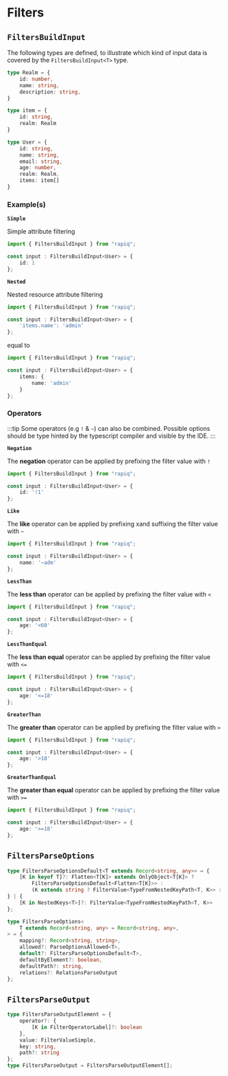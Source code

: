 # Filters

## `FiltersBuildInput`

The following types are defined, to illustrate which kind of input data is covered by the
`FiltersBuildInput<T>` type.

```typescript
type Realm = {
    id: number,
    name: string,
    description: string,
}

type item = {
    id: string,
    realm: Realm
}

type User = {
    id: string,
    name: string,
    email: string,
    age: number,
    realm: Realm,
    items: item[]
}
```

### Example(s)

**`Simple`**

Simple attribute filtering

```typescript
import { FiltersBuildInput } from "rapiq";

const input : FiltersBuildInput<User> = {
    id: 1
};
```

**`Nested`**

Nested resource attribute filtering

```typescript
import { FiltersBuildInput } from "rapiq";

const input : FiltersBuildInput<User> = {
    'items.name': 'admin'
};
```

equal to

```typescript
import { FiltersBuildInput } from "rapiq";

const input : FiltersBuildInput<User> = {
    items: {
        name: 'admin'
    }
};
```

### Operators

:::tip
Some operators (e.g `!` & `~`) can also be combined. Possible options should 
be type hinted by the typescript compiler and visible by the IDE.
::: 

**`Negation`**

The **negation** operator can be applied by prefixing the filter value with `!`

```typescript
import { FiltersBuildInput } from "rapiq";

const input : FiltersBuildInput<User> = {
    id: '!1'
};
```

**`Like`**

The **like** operator can be applied by prefixing xand suffixing the filter value with `~`

```typescript
import { FiltersBuildInput } from "rapiq";

const input : FiltersBuildInput<User> = {
    name: '~adm'
};
```

**`LessThan`**

The **less than** operator can be applied by prefixing the filter value with `<`

```typescript
import { FiltersBuildInput } from "rapiq";

const input : FiltersBuildInput<User> = {
    age: '<60'
};
```

**`LessThanEqual`**

The **less than equal** operator can be applied by prefixing the filter value with `<=`

```typescript
import { FiltersBuildInput } from "rapiq";

const input : FiltersBuildInput<User> = {
    age: '<=18'
};
```

**`GreaterThan`**

The **greater than** operator can be applied by prefixing the filter value with `>`

```typescript
import { FiltersBuildInput } from "rapiq";

const input : FiltersBuildInput<User> = {
    age: '>18'
};
```

**`GreaterThanEqual`**

The **greater than equal** operator can be applied by prefixing the filter value with `>=`

```typescript
import { FiltersBuildInput } from "rapiq";

const input : FiltersBuildInput<User> = {
    age: '>=18'
};
```

## `FiltersParseOptions`

```typescript
type FiltersParseOptionsDefault<T extends Record<string, any>> = {
    [K in keyof T]?: Flatten<T[K]> extends OnlyObject<T[K]> ?
        FiltersParseOptionsDefault<Flatten<T[K]>> :
        (K extends string ? FilterValue<TypeFromNestedKeyPath<T, K>> : never)
} | {
    [K in NestedKeys<T>]?: FilterValue<TypeFromNestedKeyPath<T, K>>
};

type FiltersParseOptions<
    T extends Record<string, any> = Record<string, any>,
> = {
    mapping?: Record<string, string>,
    allowed?: ParseOptionsAllowed<T>,
    default?: FiltersParseOptionsDefault<T>,
    defaultByElement?: boolean,
    defaultPath?: string,
    relations?: RelationsParseOutput
};
```

## `FiltersParseOutput`

```typescript
type FiltersParseOutputElement = {
    operator?: {
        [K in FilterOperatorLabel]?: boolean
    },
    value: FilterValueSimple,
    key: string,
    path?: string
};
type FiltersParseOutput = FiltersParseOutputElement[];
```
